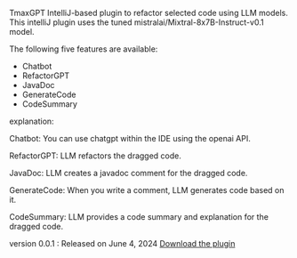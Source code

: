 
<!-- Plugin description -->
TmaxGPT
IntelliJ-based plugin to refactor selected code using LLM models.
This intelliJ plugin uses the tuned mistralai/Mixtral-8x7B-Instruct-v0.1 model.

The following five features are available:
- Chatbot
- RefactorGPT
- JavaDoc
- GenerateCode
- CodeSummary

explanation:

Chatbot: You can use chatgpt within the IDE using the openai API.

RefactorGPT: LLM refactors the dragged code.

JavaDoc: LLM creates a javadoc comment for the dragged code.

GenerateCode: When you write a comment, LLM generates code based on it.

CodeSummary: LLM provides a code summary and explanation for the dragged code.


version 0.0.1 : Released on June 4, 2024
[Download the plugin](https://github.com/fbwogur121/Internship_TmaxSoft/raw/feature/11/TmaxGPT-0.0.1.zip)
<!-- Plugin description end -->

